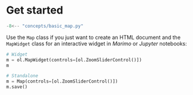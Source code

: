 # Get started

```python
-8<-- "concepts/basic_map.py"
```

Use the `Map` class if you just want to create an HTML document and the `MapWidget` class for an interactive
widget in _Marimo_ or _Jupyter_ notebooks:

```python
# Widget
m = ol.MapWidget(controls=[ol.ZoomSliderControl()])
m

# Standalone
m = Map(controls=[ol.ZoomSliderControl()])
m.save()
```
